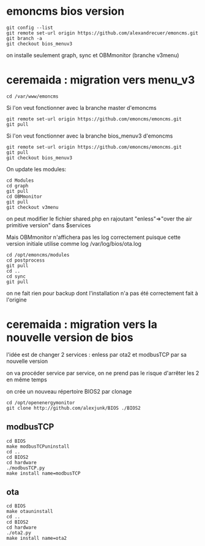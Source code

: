 # emoncms bios version
```
git config --list
git remote set-url origin https://github.com/alexandrecuer/emoncms.git
git branch -a
git checkout bios_menuv3
```
on installe seulement graph, sync et OBMmonitor (branche v3menu)

# ceremaida : migration vers menu_v3
```
cd /var/www/emoncms
```
Si l'on veut fonctionner avec la branche master d'emoncms
```
git remote set-url origin https://github.com/emoncms/emoncms.git
git pull
```
Si l'on veut fonctionner avec la branche bios_menuv3 d'emoncms
```
git remote set-url origin https://github.com/emoncms/emoncms.git
git pull
git checkout bios_menuv3
```
On update les modules:
```
cd Modules
cd graph
git pull
cd OBMmonitor
git pull
git checkout v3menu
```
on peut modifier le fichier shared.php en rajoutant "enless"=>"over the air primitive version" dans $services 

Mais OBMmonitor n'affichera pas les log correctement puisque cette version initiale utilise comme log /var/log/bios/ota.log

```
cd /opt/emoncms/modules
cd postprocess
git pull
cd ..
cd sync
git pull
```
on ne fait rien pour backup dont l'installation n'a pas été correctement fait à l'origine

# ceremaida : migration vers la nouvelle version de bios

l'idée est de changer 2 services : enless par ota2 et modbusTCP par sa nouvelle version

on va procéder service par service, on ne prend pas le risque d'arrêter les 2 en même temps

on crée un nouveau répertoire BIOS2 par clonage
```
cd /opt/openenergymonitor
git clone http://github.com/alexjunk/BIOS ./BIOS2
```
## modbusTCP

```
cd BIOS
make modbusTCPuninstall
cd ..
cd BIOS2
cd hardware
./modbusTCP.py
make install name=modbusTCP
```

## ota

```
cd BIOS
make otauninstall
cd ..
cd BIOS2
cd hardware
./ota2.py
make install name=ota2
```

